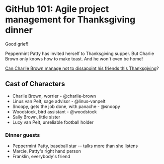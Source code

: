 # GitHub 101: Agile project management for Thanksgiving dinner

Good grief! 

Peppermint Patty has invited herself to Thanksgiving supper. But Charlie Brown only knows how to make toast. And he won't even be home!

[Can Charlie Brown manage not to dissapoint his friends this Thanksgiving](https://en.wikipedia.org/wiki/A_Charlie_Brown_Thanksgiving#Plot)?

## Cast of Characters

- Charlie Brown, worrier - @charlie-brown
- Linus van Pelt, sage advisor - @linus-vanpelt
- Snoopy, gets the job done, with panache - @snoopy
- Woodstock, bird assistant - @woodstock
- Sally Brown, little sister
- Lucy van Pelt, unreliable football holder

### Dinner guests

- Peppermint Patty, baseball star -- talks more than she listens
- Marcie, Patty's right hand person
- Franklin, everybody's friend
